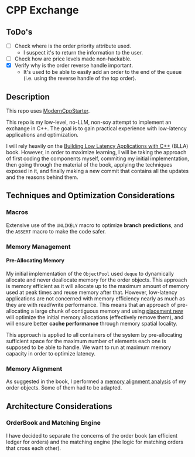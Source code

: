 # CPP Exchange

## ToDo's

- [ ] Check where is the order priority attribute used.
  - I suspect it's to return the information to the user.
- [ ] Check how are price levels made non-hackable.
- [x] Verify why is the order reverse handle important.
  - It's used to be able to easily add an order to the end of the queue 
    (i.e. using the reverse handle of the top order).

## Description

This repo uses [ModernCppStarter](MODERN_CPP_STARTER_README.md).

This repo is my low-level, no-LLM, non-soy attempt to implement an exchange in C++. The goal is to gain practical
experience with low-latency applications and optimization. 

I will rely heavily on the [Building Low Latency Applications with C++](https://www.oreilly.com/library/view/building-low-latency/9781837639359/)
(BLLA) book. However, in order to maximize learning, I will be taking the approach of first coding the components
myself, commiting my initial implementation, then going through the material of the book, applying the techniques
exposed in it, and finally making a new commit that contains all the updates and the reasons behind them.

## Techniques and Optimization Considerations

### Macros

Extensive use of the `UNLIKELY` macro to optimize **branch predictions**, and the `ASSERT` macro to make the code safer.

### Memory Management

#### Pre-Allocating Memory

My initial implementation of the `ObjectPool` used `deque` to dynamically allocate and never deallocate memory for the
order objects. This approach is memory efficient as it will allocate up to the maximum amount of memory used at peak
times and reuse memory after that. However, low-latency applications are not concerned with memory efficiency nearly as
much as they are with read/write performance. This means that an approach of pre-allocating a large chunk of contiguous
memory and using [placement new](https://en.cppreference.com/w/cpp/language/new) will optimize the initial memory
allocations (effectively remove them), and will ensure better **cache performance** through memory spatial locality.

This approach is applied to all containers of the system by pre-allocating sufficient space for the maximum number
of elements each one is supposed to be able to handle. We want to run at maximum memory capacity in order to optimize
latency.

### Memory Alignment

As suggested in the book, I performed a [memory alignment analysis](/standalone/investigation/alignment.cpp)
of my order objects. Some of them had to be adapted.

## Architecture Considerations

### OrderBook and Matching Engine

I have decided to separate the concerns of the order book (an efficient ledger for orders) and the matching engine
(the logic for matching orders that cross each other).

